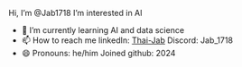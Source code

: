 Hi, I’m @Jab1718
I’m interested in AI
- 🌱 I’m currently learning AI and data science
- 📫 How to reach me 
linkedIn: [Thai-Jab](https://www.linkedin.com/in/thai-jab-b5b02a302)
Discord: Jab_1718
- 😄 Pronouns: he/him
Joined github: 2024
<!---
Jab1718/Jab1718 is a ✨ special ✨ repository because its `README.md` (this file) appears on your GitHub profile.
You can click the Preview link to take a look at your changes.
--->
